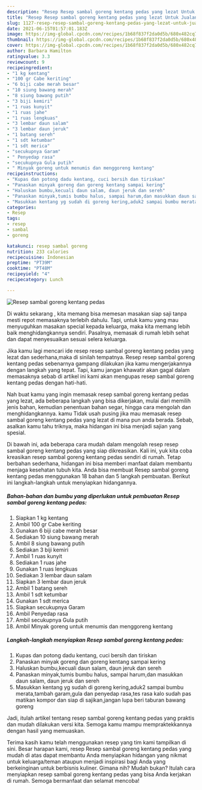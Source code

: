 ```yaml
---
description: "Resep Resep sambal goreng kentang pedas yang lezat Untuk Jualan"
title: "Resep Resep sambal goreng kentang pedas yang lezat Untuk Jualan"
slug: 1127-resep-resep-sambal-goreng-kentang-pedas-yang-lezat-untuk-jualan
date: 2021-06-15T01:57:01.183Z
image: https://img-global.cpcdn.com/recipes/1b68f837f2da0d5b/680x482cq70/resep-sambal-goreng-kentang-pedas-foto-resep-utama.jpg
thumbnail: https://img-global.cpcdn.com/recipes/1b68f837f2da0d5b/680x482cq70/resep-sambal-goreng-kentang-pedas-foto-resep-utama.jpg
cover: https://img-global.cpcdn.com/recipes/1b68f837f2da0d5b/680x482cq70/resep-sambal-goreng-kentang-pedas-foto-resep-utama.jpg
author: Barbara Hamilton
ratingvalue: 3.3
reviewcount: 9
recipeingredient:
- "1 kg kentang"
- "100 gr Cabe keriting"
- "6 biji cabe merah besar"
- "10 siung bawang merah"
- "8 siung bawang putih"
- "3 biji kemiri"
- "1 ruas kunyit"
- "1 ruas jahe"
- "1 ruas lengkuas"
- "3 lembar daun salam"
- "3 lembar daun jeruk"
- "1 batang sereh"
- "1 sdt ketumbar"
- "1 sdt merica"
- "secukupnya Garam"
- " Penyedap rasa"
- "secukupnya Gula putih"
- " Minyak goreng untuk menumis dan menggoreng kentang"
recipeinstructions:
- "Kupas dan potong dadu kentang, cuci bersih dan tiriskan"
- "Panaskan minyak goreng dan goreng kentang sampai kering"
- "Haluskan bumbu,kecuali daun salam, daun jeruk dan sereh"
- "Panaskan minyak,tumis bumbu halus, sampai harum,dan masukkan daun salam, daun jeruk dan sereh"
- "Masukkan kentang yg sudah di goreng kering,aduk2 sampai bumbu merata,tambah garam,gula dan penyedap rasa,tes rasa kalo sudah pas matikan kompor dan siap di sajikan,jangan lupa beri taburan bawang goreng"
categories:
- Resep
tags:
- resep
- sambal
- goreng

katakunci: resep sambal goreng 
nutrition: 233 calories
recipecuisine: Indonesian
preptime: "PT39M"
cooktime: "PT48M"
recipeyield: "4"
recipecategory: Lunch

---
```



![Resep sambal goreng kentang pedas](https://img-global.cpcdn.com/recipes/1b68f837f2da0d5b/680x482cq70/resep-sambal-goreng-kentang-pedas-foto-resep-utama.jpg)

Di waktu  sekarang , kita memang bisa memesan masakan siap saji tanpa mesti repot memasaknya terlebih dahulu. Tapi, untuk kamu yang mau menyuguhkan masakan special kepada keluarga, maka kita memang lebih baik menghidangkannya sendiri. Pasalnya, memasak di rumah lebih sehat dan dapat menyesuaikan sesuai selera keluarga.

Jika kamu lagi mencari ide resep resep sambal goreng kentang pedas yang lezat dan sederhana,maka di sinilah tempatnya. Resep resep sambal goreng kentang pedas  sebenarnya gampang dilakukan jika kamu mengerjakannya dengan langkah yang tepat. Tapi, kamu jangan khawatir akan gagal dalam memasaknya 
sebab di artikel ini kami akan mengupas resep sambal goreng kentang pedas dengan hati-hati.  



Nah buat kamu yang ingin memasak resep sambal goreng kentang pedas yang lezat, ada beberapa langkah yang bisa dikerjakan, mulai dari memilih jenis bahan, kemudian penentuan bahan segar, hingga cara mengolah dan menghidangkannya. kamu Tidak usah pusing jika mau memasak resep sambal goreng kentang pedas yang lezat di mana pun anda berada. Sebab, asalkan kamu  tahu triknya, maka hidangan ini bisa menjadi sajian yang spesial.

Di bawah ini, ada beberapa cara mudah dalam mengolah resep resep sambal goreng kentang pedas yang siap dikreasikan. Kali ini, yuk kita coba kreasikan resep sambal goreng kentang pedas sendiri di rumah. Tetap berbahan sederhana, hidangan ini bisa memberi manfaat dalam membantu menjaga kesehatan tubuh kita. Anda bisa membuat Resep sambal goreng kentang pedas menggunakan 18 bahan dan 5 langkah pembuatan. Berikut ini langkah-langkah untuk menyiapkan hidangannya.

<!--inarticleads1-->

##### Bahan-bahan dan bumbu yang diperlukan untuk pembuatan Resep sambal goreng kentang pedas:

1. Siapkan 1 kg kentang
1. Ambil 100 gr Cabe keriting
1. Gunakan 6 biji cabe merah besar
1. Sediakan 10 siung bawang merah
1. Ambil 8 siung bawang putih
1. Sediakan 3 biji kemiri
1. Ambil 1 ruas kunyit
1. Sediakan 1 ruas jahe
1. Gunakan 1 ruas lengkuas
1. Sediakan 3 lembar daun salam
1. Siapkan 3 lembar daun jeruk
1. Ambil 1 batang sereh
1. Ambil 1 sdt ketumbar
1. Gunakan 1 sdt merica
1. Siapkan secukupnya Garam
1. Ambil  Penyedap rasa
1. Ambil secukupnya Gula putih
1. Ambil  Minyak goreng untuk menumis dan menggoreng kentang




<!--inarticleads2-->

##### Langkah-langkah menyiapkan Resep sambal goreng kentang pedas:

1. Kupas dan potong dadu kentang, cuci bersih dan tiriskan
1. Panaskan minyak goreng dan goreng kentang sampai kering
1. Haluskan bumbu,kecuali daun salam, daun jeruk dan sereh
1. Panaskan minyak,tumis bumbu halus, sampai harum,dan masukkan daun salam, daun jeruk dan sereh
1. Masukkan kentang yg sudah di goreng kering,aduk2 sampai bumbu merata,tambah garam,gula dan penyedap rasa,tes rasa kalo sudah pas matikan kompor dan siap di sajikan,jangan lupa beri taburan bawang goreng




Jadi, itulah artikel tentang  resep sambal goreng kentang pedas  yang praktis dan mudah dilakukan versi kita. Semoga kamu mampu mempraktekkannya dengan hasil yang memuaskan. 

Terima kasih kamu telah menggunakan resep yang tim kami tampilkan di sini. Besar harapan kami, resep  Resep sambal goreng kentang pedas yang mudah di atas dapat membantu Anda menyiapkan hidangan yang nikmat untuk keluarga/teman ataupun menjadi inspirasi bagi Anda yang berkeinginan untuk berbisnis kuliner. Gimana nih? Mudah bukan? Itulah cara menyiapkan resep sambal goreng kentang pedas yang bisa Anda kerjakan di rumah. Semoga bermanfaat dan selamat mencoba!

